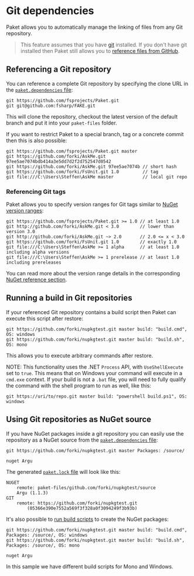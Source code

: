 # Git dependencies

Paket allows you to automatically manage the linking of files from any Git
repository.

> This feature assumes that you have [git](https://git-scm.com/) installed.
> If you don't have git installed then Paket still allows you to
> [reference files from GitHub](github-dependencies.html).

## Referencing a Git repository

You can reference a complete Git repository by specifying the clone URL in the
[`paket.dependencies` file](dependencies-file.html):

```paket
git https://github.com/fsprojects/Paket.git
git git@github.com:fsharp/FAKE.git
```

This will clone the repository, checkout the latest version of the default
branch and put it into your `paket-files` folder.

If you want to restrict Paket to a special branch, tag or a concrete commit then
this is also possible:

```paket
git https://github.com/fsprojects/Paket.git master
git https://github.com/forki/AskMe.git 97ee5ae7074bdb414a3e5dd7d2f2d752547d0542
git https://github.com/forki/AskMe.git 97ee5ae7074b // short hash
git https://github.com/forki/FsUnit.git 1.0         // tag
git file:///C:\Users\Steffen\AskMe master           // local git repo
```

### Referencing Git tags

Paket allows you to specify version ranges for Git tags similar to
[NuGet version ranges](nuget-dependencies.html#Version-constraints):

```paket
git https://github.com/fsprojects/Paket.git >= 1.0 // at least 1.0
git http://github.com/forki/AskMe.git < 3.0        // lower than version 3.0
git http://github.com/forki/AskMe.git ~> 2.0       // 2.0 <= x < 3.0
git https://github.com/forki/FsUnit.git 1.0        // exactly 1.0
git file:///C:\Users\Steffen\AskMe >= 1 alpha      // at least 1.0 including alpha versions
git file:///C:\Users\Steffen\AskMe >= 1 prerelease // at least 1.0 including prereleases
```

You can read more about the version range details in the corresponding
[NuGet reference section](nuget-dependencies.html#Version-constraints).

## Running a build in Git repositories

If your referenced Git repository contains a build script then Paket can execute
this script after restore:

```paket
git https://github.com/forki/nupkgtest.git master build: "build.cmd", OS: windows
git https://github.com/forki/nupkgtest.git master build: "build.sh", OS: mono
```

This allows you to execute arbitrary commands after restore.

NOTE: This functionality uses the .NET `Process` API, with `UseShellExecute` set
to `true`. This means that on Windows your command will execute in a `cmd.exe`
context. If your build is not a `.bat` file, you will need to fully qualify the
command with the shell program to run as well, like this:

```paket
git https://uri/to/repo.git master build: "powershell build.ps1", OS: windows
```

## Using Git repositories as NuGet source

If you have NuGet packages inside a git repository you can easily use the
repository as a NuGet source from the [`paket.dependencies`
file](dependencies-file.html):

```paket
git https://github.com/forki/nupkgtest.git master Packages: /source/

nuget Argu
```

The generated [`paket.lock` file](lock-file.html) will look like this:

```paket
NUGET
    remote: paket-files/github.com/forki/nupkgtest/source
    Argu (1.1.3)
GIT
    remote: https://github.com/forki/nupkgtest.git
        (05366e390e7552a569f3f328a0f3094249f3b93b)
```

It's also possible to
[run build scripts](git-dependencies.html#Running-a-build-in-git-repositories)
to create the NuGet packages:

```paket
git https://github.com/forki/nupkgtest.git master build: "build.cmd", Packages: /source/, OS: windows
git https://github.com/forki/nupkgtest.git master build: "build.sh", Packages: /source/, OS: mono

nuget Argu
```

In this sample we have different build scripts for Mono and Windows.
